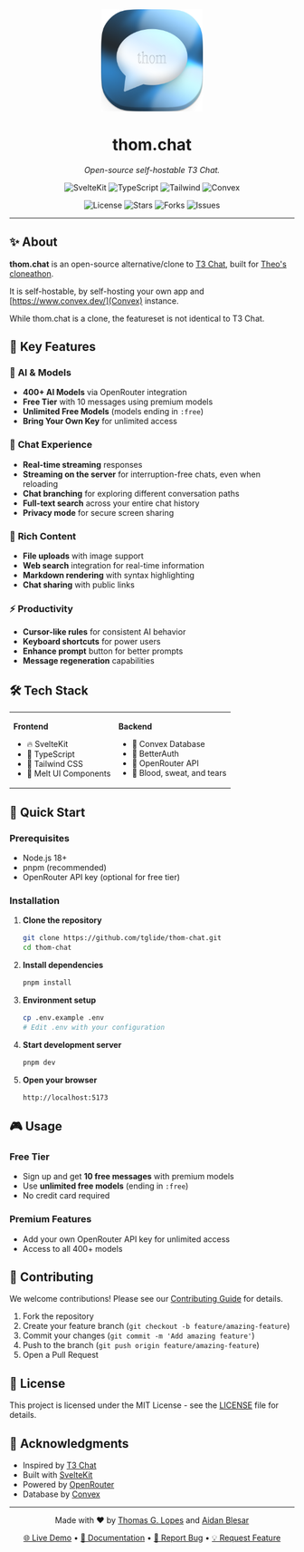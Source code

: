 <div align="center">
  <img src="static/favicon.png" alt="thom.chat" width="180" height="180">
  <h1>thom.chat</h1>
  <p><em>Open-source self-hostable T3 Chat.</em></p>

  <p>
    <img src="https://img.shields.io/badge/SvelteKit-FF3E00?style=for-the-badge&logo=svelte&logoColor=white" alt="SvelteKit">
    <img src="https://img.shields.io/badge/TypeScript-007ACC?style=for-the-badge&logo=typescript&logoColor=white" alt="TypeScript">
    <img src="https://img.shields.io/badge/Tailwind_CSS-38B2AC?style=for-the-badge&logo=tailwind-css&logoColor=white" alt="Tailwind">
    <img src="https://img.shields.io/badge/Convex-FF6B6B?style=for-the-badge&logo=convex&logoColor=white" alt="Convex">
  </p>

  <p>
    <img src="https://img.shields.io/github/license/tglide/thom-chat?style=flat-square" alt="License">
    <img src="https://img.shields.io/github/stars/tglide/thom-chat?style=flat-square" alt="Stars">
    <img src="https://img.shields.io/github/forks/tglide/thom-chat?style=flat-square" alt="Forks">
    <img src="https://img.shields.io/github/issues/tglide/thom-chat?style=flat-square" alt="Issues">
  </p>
</div>

---

## ✨ About

**thom.chat** is an open-source alternative/clone to [T3 Chat](https://t3.chat/), built for [Theo's cloneathon](https://x.com/theo/status/1931515264497254402).

It is self-hostable, by self-hosting your own app and [https://www.convex.dev/](Convex) instance.

While thom.chat is a clone, the featureset is not identical to T3 Chat.

## 🎯 Key Features

### 🤖 **AI & Models**

- **400+ AI Models** via OpenRouter integration
- **Free Tier** with 10 messages using premium models
- **Unlimited Free Models** (models ending in `:free`)
- **Bring Your Own Key** for unlimited access

### 💬 **Chat Experience**

- **Real-time streaming** responses
- **Streaming on the server** for interruption-free chats, even when reloading
- **Chat branching** for exploring different conversation paths
- **Full-text search** across your entire chat history
- **Privacy mode** for secure screen sharing

### 📁 **Rich Content**

- **File uploads** with image support
- **Web search** integration for real-time information
- **Markdown rendering** with syntax highlighting
- **Chat sharing** with public links

### ⚡ **Productivity**

- **Cursor-like rules** for consistent AI behavior
- **Keyboard shortcuts** for power users
- **Enhance prompt** button for better prompts
- **Message regeneration** capabilities

## 🛠️ Tech Stack

<table>
<tr>
<td>

**Frontend**

- 🔥 SvelteKit
- 📝 TypeScript
- 🎨 Tailwind CSS
- 🍨 Melt UI Components

</td>
<td>

**Backend**

- 🔧 Convex Database
- 🔐 BetterAuth
- 🤖 OpenRouter API
- 🦾 Blood, sweat, and tears

</td>
</tr>
</table>

## 🚀 Quick Start

### Prerequisites

- Node.js 18+
- pnpm (recommended)
- OpenRouter API key (optional for free tier)

### Installation

1. **Clone the repository**

   ```bash
   git clone https://github.com/tglide/thom-chat.git
   cd thom-chat
   ```

2. **Install dependencies**

   ```bash
   pnpm install
   ```

3. **Environment setup**

   ```bash
   cp .env.example .env
   # Edit .env with your configuration
   ```

4. **Start development server**

   ```bash
   pnpm dev
   ```

5. **Open your browser**
   ```
   http://localhost:5173
   ```

## 🎮 Usage

### Free Tier

- Sign up and get **10 free messages** with premium models
- Use **unlimited free models** (ending in `:free`)
- No credit card required

### Premium Features

- Add your own OpenRouter API key for unlimited access
- Access to all 400+ models

## 🤝 Contributing

We welcome contributions! Please see our [Contributing Guide](CONTRIBUTING.md) for details.

1. Fork the repository
2. Create your feature branch (`git checkout -b feature/amazing-feature`)
3. Commit your changes (`git commit -m 'Add amazing feature'`)
4. Push to the branch (`git push origin feature/amazing-feature`)
5. Open a Pull Request

## 📄 License

This project is licensed under the MIT License - see the [LICENSE](LICENSE) file for details.

## 🙏 Acknowledgments

- Inspired by [T3 Chat](https://t3.chat/)
- Built with [SvelteKit](https://kit.svelte.dev/)
- Powered by [OpenRouter](https://openrouter.ai/)
- Database by [Convex](https://convex.dev/)

---

<div align="center">
  <p>Made with ❤️ by <a href="https://github.com/tglide">Thomas G. Lopes</a> and <a href="https://github.com/ieedan">Aidan Blesar</a></p>
  <p>
    <a href="https://thom.chat">🌐 Live Demo</a> •
    <a href="#-quick-start">📖 Documentation</a> •
    <a href="https://github.com/yourusername/thom-chat/issues">🐛 Report Bug</a> •
    <a href="https://github.com/yourusername/thom-chat/issues">💡 Request Feature</a>
  </p>
</div>

